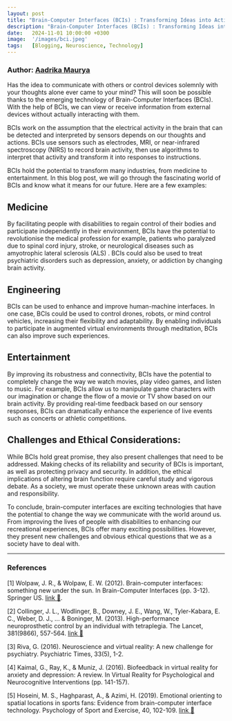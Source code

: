 ```yaml
---
layout: post
title: "Brain-Computer Interfaces (BCIs) : Transforming Ideas into Actions"
description: "Brain-Computer Interfaces (BCIs) : Transforming Ideas into Actions"
date:   2024-11-01 10:00:00 +0300
image:  '/images/bci.jpeg'
tags:   [Blogging, Neuroscience, Technology]
---
```


### Author: [Aadrika Maurya](https://www.linkedin.com/in/aadrika-maurya/)

Has the idea to communicate with others or control devices solemnly with your thoughts alone ever came to your mind? This will soon be possible thanks to the emerging technology of Brain-Computer Interfaces (BCIs). With the help of BCIs, we can view or receive information from external devices without actually interacting with them. 

BCIs work on the assumption that the electrical activity in the brain that can be detected and interpreted by sensors depends on our thoughts and actions. BCIs use sensors such as electrodes, MRI, or near-infrared spectroscopy (NIRS) to record brain activity, then use algorithms to interpret that activity and transform it into responses to instructions. 

BCIs hold the potential to transform many industries, from medicine to entertainment. In this blog post, we will go through the fascinating world of BCIs and know what it means for our future. Here are a few examples: 

## Medicine 


By facilitating people with disabilities to regain control of their bodies and participate independently in their environment, BCIs have the potential to revolutionise the medical profession for example, patients who paralyzed due to spinal cord injury, stroke, or neurological diseases such as amyotrophic lateral sclerosis (ALS) . BCIs could also be used to treat psychiatric disorders such as depression, anxiety, or addiction by changing brain activity. 



## Engineering 


BCIs can be used to enhance and improve human-machine interfaces. In one case, BCIs could be used to control drones, robots, or mind control vehicles, increasing their flexibility and adaptability. By enabling individuals to participate in augmented virtual environments through meditation, BCIs can also improve such experiences. 



## Entertainment 


By improving its robustness and connectivity, BCIs have the potential to completely change the way we watch movies, play video games, and listen to music. For example, BCIs allow us to manipulate game characters with our imagination or change the flow of a movie or TV show based on our brain activity. By providing real-time feedback based on our sensory responses, BCIs can dramatically enhance the experience of live events such as concerts or athletic competitions. 



## Challenges and Ethical Considerations: 


While BCIs hold great promise, they also present challenges that need to be addressed. Making checks of its reliability and security of BCIs is important, as well as protecting privacy and security. In addition, the ethical implications of altering brain function require careful study and vigorous debate. As a society, we must operate these unknown areas with caution and responsibility. 

To conclude, brain-computer interfaces are exciting technologies that have the potential to change the way we communicate with the world around us. From improving the lives of people with disabilities to enhancing our recreational experiences, BCIs offer many exciting possibilities. However, they present new challenges and obvious ethical questions that we as a society have to deal with. 

---

### References

[1] Wolpaw, J. R., & Wolpaw, E. W. (2012). Brain-computer interfaces: something new under the sun. In Brain-Computer Interfaces (pp. 3-12). Springer US. [link 🔗](https://doi.org/10.1007/978-0-387-09457-6_1).

[2] Collinger, J. L., Wodlinger, B., Downey, J. E., Wang, W., Tyler-Kabara, E. C., Weber, D. J., ... & Boninger, M. (2013). High-performance neuroprosthetic control by an individual with tetraplegia. The Lancet, 381(9866), 557-564. [link 🔗](https://doi.org/10.1016/S0140-6736(12)61816-9)


[3] Riva, G. (2016). Neuroscience and virtual reality: A new challenge for psychiatry. Psychiatric Times, 33(5), 1-2. 


[4] Kaimal, G., Ray, K., & Muniz, J. (2016). Biofeedback in virtual reality for anxiety and depression: A review. In Virtual Reality for Psychological and Neurocognitive Interventions (pp. 141-157). 


[5] Hoseini, M. S., Haghparast, A., & Azimi, H. (2019). Emotional orienting to spatial locations in sports fans: Evidence from brain-computer interface technology. Psychology of Sport and Exercise, 40, 102-109. 
[link 🔗](https://doi.org/10.1016/j.psychsport.2018.11.008)

